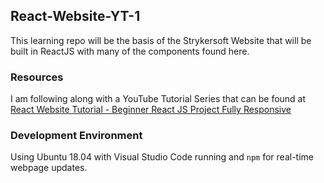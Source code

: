 ## React-Website-YT-1

This learning repo will be the basis of the Strykersoft Website that will be built in ReactJS with many of the components found here.

### Resources

I am following along with a YouTube Tutorial Series that can be found at [React Website Tutorial - Beginner React JS Project Fully Responsive](https://youtu.be/I2UBjN5ER4s)

### Development Environment

Using Ubuntu 18.04 with Visual Studio Code running and `npm` for real-time webpage updates.